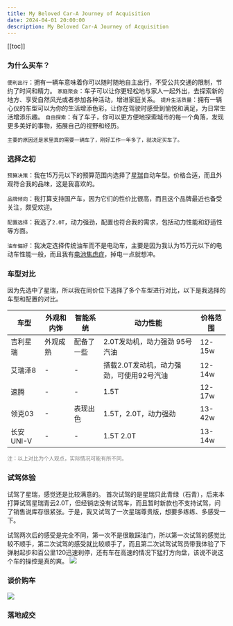 ```yaml
---
title: My Beloved Car-A Journey of Acquisition
date: 2024-04-01 20:00:00
description: My Beloved Car-A Journey of Acquisition
---
```


[[toc]]

### 为什么买车？

`便利出行`：拥有一辆车意味着你可以随时随地自主出行，不受公共交通的限制，节约了时间和精力。
`家庭聚会`：车子可以让你更轻松地与家人一起外出，去探索新的地方、享受自然风光或者参加各种活动，增进家庭关系。
`提升生活质量`：拥有一辆心仪的车型可以为你的生活增添色彩，让你在驾驶时感受到愉悦和满足，为日常生活增添乐趣。
`自由探索`：有了车子，你可以更方便地探索城市的每一个角落，发现更多美好的事物，拓展自己的视野和经历。

`主要的原因还是家里真的需要一辆车了，刚好工作一年多了，就决定买车了。`

### 选择之初
`预算决策`：我在15万元以下的预算范围内选择了[星瑞](https://preface.geely.com/preface)自动车型。价格合适，而且外观符合我的品味，这是我喜欢的。

`品牌倾向`：我打算支持国产车，因为它们的性价比很高，而且这个品牌最近也备受关注，颇受欢迎。

`配置选择`：我选了`2.0T`，动力强劲，配置也符合我的需求，包括动力性能和舒适性等方面。

`油车偏好`：我决定选择传统油车而不是电动车，主要是因为我认为15万元以下的电动车性能一般，而且我有[电池焦虑症](https://baike.baidu.com/item/%E7%94%B5%E9%87%8F%E7%84%A6%E8%99%91%E7%97%87/12507167)，掉电一点就想冲。


### 车型对比

因为先选中了星瑞，所以我在同价位下选择了多个车型进行对比，以下是我选择的车型和配置的对比。

| 车型      | 外观和内饰 | 智能系统   | 动力性能                                 | 价格范围 |
| --------- | ---------- | ---------- | ---------------------------------------- | -------- |
| 吉利星瑞  | 外观成熟   | 配备了一些 | 2.0T发动机，动力强劲 95号汽油            | 12-15w   |
| 艾瑞泽8   | -          | -          | 搭载2.0T发动机，动力强劲，可使用92号汽油 | 12-14w   |
| 速腾      | -          | -          | 1.5T                                     | 12-17w   |
| 领克03    | -          | 表现出色   | 1.5T，2.0T，动力强劲                     | 13-42w   |
| 长安UNI-V | -          | -          | 1.5T 2.0T                                | 13-14w   |

<span style="color:gray;font-size:12px;">注：以上对比为个人观点，实际情况可能有所不同。</span>

### 试驾体验
试驾了星瑞，感觉还是比较满意的。
首次试驾的是星瑞只此青绿（石青），后来本打算试驾星瑞青云2.0T，但经销店没有试驾车，而且暂时新款也不支持试驾，问了销售说库存很紧张。于是，我又试驾了一次星瑞尊贵版，想要多练练、多感受一下。

试驾两次后的感受是完全不同，第一次不是很敢踩油门，所以第一次试驾的感觉比较不顺手，第二次试驾的感受就比较顺手了，而且第二次试驾试驾员带我体验了下弹射起步和百公里120迅速刹停，还有车在高速的情况下猛打方向盘，该说不说这个车的操控是真的爽。
![](/demos/car-shijia.png)


### 谈价购车
![](/demos/car-price.jpg)

### 落地成交

